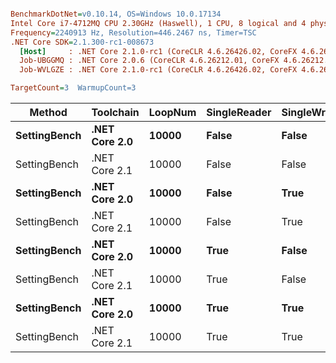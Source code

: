 ``` ini

BenchmarkDotNet=v0.10.14, OS=Windows 10.0.17134
Intel Core i7-4712MQ CPU 2.30GHz (Haswell), 1 CPU, 8 logical and 4 physical cores
Frequency=2240913 Hz, Resolution=446.2467 ns, Timer=TSC
.NET Core SDK=2.1.300-rc1-008673
  [Host]     : .NET Core 2.1.0-rc1 (CoreCLR 4.6.26426.02, CoreFX 4.6.26426.04), 64bit RyuJIT
  Job-UBGGMQ : .NET Core 2.0.6 (CoreCLR 4.6.26212.01, CoreFX 4.6.26212.01), 64bit RyuJIT
  Job-WVLGZE : .NET Core 2.1.0-rc1 (CoreCLR 4.6.26426.02, CoreFX 4.6.26426.04), 64bit RyuJIT

TargetCount=3  WarmupCount=3  

```
|       Method |     Toolchain | LoopNum | SingleReader | SingleWriter |       Mean |     Error |    StdDev |   Gen 0 | Allocated |
|------------- |-------------- |-------- |------------- |------------- |-----------:|----------:|----------:|--------:|----------:|
| **SettingBench** | **.NET Core 2.0** |   **10000** |        **False** |        **False** | **1,091.2 us** | **352.63 us** | **19.924 us** | **15.6250** |   **1.88 KB** |
| SettingBench | .NET Core 2.1 |   10000 |        False |        False | 1,145.9 us | 917.52 us | 51.841 us |  1.9531 |   2.05 KB |
| **SettingBench** | **.NET Core 2.0** |   **10000** |        **False** |         **True** | **1,093.2 us** | **159.06 us** |  **8.987 us** | **19.5313** |   **1.88 KB** |
| SettingBench | .NET Core 2.1 |   10000 |        False |         True | 1,054.6 us | 303.04 us | 17.122 us |  1.9531 |   2.05 KB |
| **SettingBench** | **.NET Core 2.0** |   **10000** |         **True** |        **False** |   **882.1 us** |  **84.44 us** |  **4.771 us** | **16.6016** |   **1.87 KB** |
| SettingBench | .NET Core 2.1 |   10000 |         True |        False |   644.6 us | 426.33 us | 24.088 us |  1.9531 |   1.85 KB |
| **SettingBench** | **.NET Core 2.0** |   **10000** |         **True** |         **True** |   **875.6 us** |  **54.41 us** |  **3.075 us** | **15.6250** |   **1.87 KB** |
| SettingBench | .NET Core 2.1 |   10000 |         True |         True |   629.9 us | 228.31 us | 12.900 us |  1.9531 |   1.85 KB |
